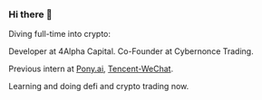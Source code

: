 ### Hi there 👋

Diving full-time into crypto:

Developer at 4Alpha Capital.
Co-Founder at Cybernonce Trading.

Previous intern at [Pony.ai](https://pony.ai), [Tencent-WeChat](https://github.com/tencent-wechat).

Learning and doing defi and crypto trading now.
